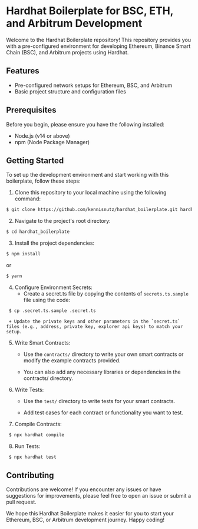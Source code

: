 

# Hardhat Boilerplate for BSC, ETH, and Arbitrum Development
Welcome to the Hardhat Boilerplate repository! This repository provides you with a pre-configured environment for developing Ethereum, Binance Smart Chain (BSC), and Arbitrum projects using Hardhat.

## Features

- Pre-configured network setups for Ethereum, BSC, and Arbitrum
- Basic project structure and configuration files


## Prerequisites

Before you begin, please ensure you have the following installed:

   * Node.js (v14 or above)
   * npm (Node Package Manager)

## Getting Started

To set up the development environment and start working with this boilerplate, follow these steps:

1. Clone this repository to your local machine using the following command:

  ```bash
  $ git clone https://github.com/kennisnutz/hardhat_boilerplate.git hardhat_boilerplate
  ```

2. Navigate to the project's root directory:

  ```bash
  $ cd hardhat_boilerplate
  ```
3. Install the project dependencies:

  ```bash
  $ npm install
  ```
  or 
  ```bash
  $ yarn
  ```
4. Configure Environment Secrets:
     + Create a secret.ts file by copying the contents of `secrets.ts.sample` file using the code:

  ```bash
   $ cp .secret.ts.sample .secret.ts
  ```
     + Update the private keys and other parameters in the `secret.ts` files (e.g., address, private key, explorer api keys) to match your setup.

5. Write Smart Contracts:
     + Use the `contracts/` directory to write your own smart contracts or modify the example contracts provided.

     + You can also add any necessary libraries or dependencies in the contracts/ directory.

6. Write Tests:
     + Use the `test/` directory to write tests for your smart contracts.

     + Add test cases for each contract or functionality you want to test.

7. Compile Contracts:
  ```bash
   $ npx hardhat compile
  ```
8. Run Tests:
  ```bash
   $ npx hardhat test
  ```


## Contributing

Contributions are welcome! If you encounter any issues or have suggestions for improvements, please feel free to open an issue or submit a pull request.



We hope this Hardhat Boilerplate makes it easier for you to start your Ethereum, BSC, or Arbitrum development journey. Happy coding!
   
   

